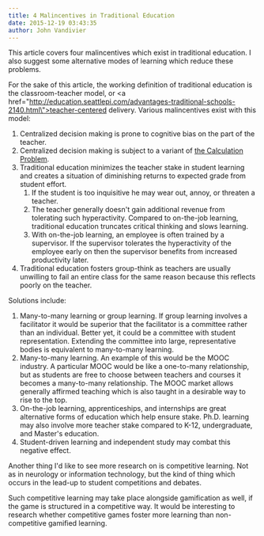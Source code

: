 ```yaml
---
title: 4 Malincentives in Traditional Education
date: 2015-12-19 03:43:35
author: John Vandivier
---
```




This article covers four malincentives which exist in traditional education. I also suggest some alternative modes of learning which reduce these problems.

For the sake of this article, the working definition of traditional education is the classroom-teacher model, or <a href=\"http://education.seattlepi.com/advantages-traditional-schools-2140.html\">teacher-centered delivery</a>. Various malincentives exist with this model:
<ol>
	<li>Centralized decision making is prone to cognitive bias on the part of the teacher.</li>
	<li>Centralized decision making is subject to a variant of <a href=\"https://en.wikipedia.org/wiki/Economic_calculation_problem\">the Calculation Problem</a>.</li>
	<li>Traditional education minimizes the teacher stake in student learning and creates a situation of diminishing returns to expected grade from student effort.
<ol>
	<li>If the student is too inquisitive he may wear out, annoy, or threaten a teacher.</li>
	<li>The teacher generally doesn't gain additional revenue from tolerating such hyperactivity. Compared to on-the-job learning, traditional education truncates critical thinking and slows learning.</li>
	<li>With on-the-job learning, an employee is often trained by a supervisor. If the supervisor tolerates the hyperactivity of the employee early on then the supervisor benefits from increased productivity later.</li>
</ol>
</li>
	<li>Traditional education fosters group-think as teachers are usually unwilling to fail an entire class for the same reason because this reflects poorly on the teacher.</li>
</ol>
Solutions include:
<ol>
	<li>Many-to-many learning or group learning. If group learning involves a facilitator it would be superior that the facilitator is a committee rather than an individual. Better yet, it could be a committee with student representation. Extending the committee into large, representative bodies is equivalent to many-to-many learning.</li>
	<li>Many-to-many learning. An example of this would be the MOOC industry. A particular MOOC would be like a one-to-many relationship, but as students are free to choose between teachers and courses it becomes a many-to-many relationship. The MOOC market allows generally affirmed teaching which is also taught in a desirable way to rise to the top.</li>
	<li>On-the-job learning, apprenticeships, and internships are great alternative forms of education which help ensure stake. Ph.D. learning may also involve more teacher stake compared to K-12, undergraduate, and Master's education.</li>
	<li>Student-driven learning and independent study may combat this negative effect.</li>
</ol>
Another thing I'd like to see more research on is competitive learning. Not as in neurology or information technology, but the kind of thing which occurs in the lead-up to student competitions and debates.

Such competitive learning may take place alongside gamification as well, if the game is structured in a competitive way. It would be interesting to research whether competitive games foster more learning than non-competitive gamified learning.